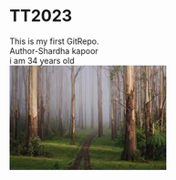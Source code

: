 # TT2023
This is my first GitRepo.
<br>
Author-Shardha kapoor
<br>
i am 34 years old
<br>
![This is my image](download.jpg)
